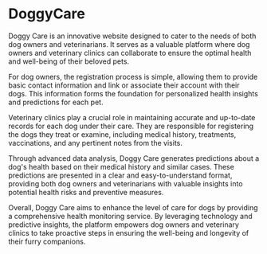 # DoggyCare
Doggy Care is an innovative website designed to cater to the needs of both dog owners and veterinarians. It serves as a valuable platform where dog owners and veterinary clinics can collaborate to ensure the optimal health and well-being of their beloved pets.

For dog owners, the registration process is simple, allowing them to provide basic contact information and link or associate their account with their dogs. This information forms the foundation for personalized health insights and predictions for each pet.

Veterinary clinics play a crucial role in maintaining accurate and up-to-date records for each dog under their care. They are responsible for registering the dogs they treat or examine, including medical history, treatments, vaccinations, and any pertinent notes from the visits.

Through advanced data analysis, Doggy Care generates predictions about a dog's health based on their medical history and similar cases. These predictions are presented in a clear and easy-to-understand format, providing both dog owners and veterinarians with valuable insights into potential health risks and preventive measures.

Overall, Doggy Care aims to enhance the level of care for dogs by providing a comprehensive health monitoring service. By leveraging technology and predictive insights, the platform empowers dog owners and veterinary clinics to take proactive steps in ensuring the well-being and longevity of their furry companions.
